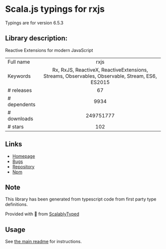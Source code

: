 
# Scala.js typings for rxjs

Typings are for version 6.5.3

## Library description:
Reactive Extensions for modern JavaScript

|                    |                 |
| ------------------ | :-------------: |
| Full name          | rxjs |
| Keywords           | Rx, RxJS, ReactiveX, ReactiveExtensions, Streams, Observables, Observable, Stream, ES6, ES2015 |
| # releases         | 67 |
| # dependents       | 9934 |
| # downloads        | 249751777 |
| # stars            | 102 |

## Links
- [Homepage](https://github.com/ReactiveX/RxJS)
- [Bugs](https://github.com/ReactiveX/RxJS/issues)
- [Repository](https://github.com/reactivex/rxjs)
- [Npm](https://www.npmjs.com/package/rxjs)
    


## Note
This library has been generated from typescript code from first party type definitions.

Provided with :purple_heart: from [ScalablyTyped](https://github.com/oyvindberg/ScalablyTyped)

## Usage
See [the main readme](../../readme.md) for instructions.


